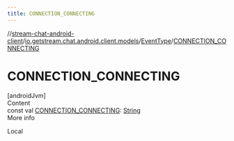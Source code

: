 ```yaml
---
title: CONNECTION_CONNECTING
---
```

//[stream-chat-android-client](../../../index.md)/[io.getstream.chat.android.client.models](../index.md)/[EventType](index.md)/[CONNECTION_CONNECTING](CONNECTION_CONNECTING.md)



# CONNECTION_CONNECTING  
[androidJvm]  
Content  
const val [CONNECTION_CONNECTING](CONNECTION_CONNECTING.md): [String](https://kotlinlang.org/api/latest/jvm/stdlib/kotlin/-string/index.html)  
More info  


Local

  




